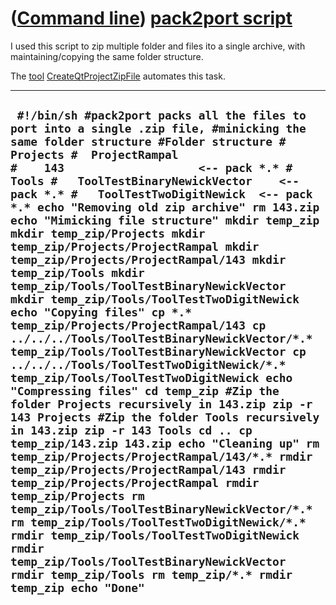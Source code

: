 














([Command line](Cl.htm)) [pack2port script](ClPack2port.htm)
============================================================



I used this script to zip multiple folder and files ito a single
archive, with maintaining/copying the same folder structure.



The [tool](Tools.htm)
[CreateQtProjectZipFile](ToolCreateQtProjectZipFile.htm) automates this
task.



  --------------------------------------------------------------------------------------------------------------------------------------------------------------------------------------------------------------------------------------------------------------------------------------------------------------------------------------------------------------------------------------------------------------------------------------------------------------------------------------------------------------------------------------------------------------------------------------------------------------------------------------------------------------------------------------------------------------------------------------------------------------------------------------------------------------------------------------------------------------------------------------------------------------------------------------------------------------------------------------------------------------------------------------------------------------------------------------------------------------------------------------------------------------------------------------------------------------------------------------------------------------------------------------------------------------------------------------------------------------------------------------------------------------------------------------------------------------------------------------------------------------------
  ` #!/bin/sh #pack2port packs all the files to port into a single .zip file, #minicking the same folder structure #Folder structure # Projects #  ProjectRampal #    143                    <-- pack *.* # Tools #   ToolTestBinaryNewickVector    <-- pack *.* #   ToolTestTwoDigitNewick  <-- pack *.* echo "Removing old zip archive" rm 143.zip echo "Mimicking file structure" mkdir temp_zip mkdir temp_zip/Projects mkdir temp_zip/Projects/ProjectRampal mkdir temp_zip/Projects/ProjectRampal/143 mkdir temp_zip/Tools mkdir temp_zip/Tools/ToolTestBinaryNewickVector mkdir temp_zip/Tools/ToolTestTwoDigitNewick echo "Copying files" cp *.* temp_zip/Projects/ProjectRampal/143 cp ../../../Tools/ToolTestBinaryNewickVector/*.* temp_zip/Tools/ToolTestBinaryNewickVector cp ../../../Tools/ToolTestTwoDigitNewick/*.* temp_zip/Tools/ToolTestTwoDigitNewick echo "Compressing files" cd temp_zip #Zip the folder Projects recursively in 143.zip zip -r 143 Projects #Zip the folder Tools recursively in 143.zip zip -r 143 Tools cd .. cp temp_zip/143.zip 143.zip echo "Cleaning up" rm temp_zip/Projects/ProjectRampal/143/*.* rmdir temp_zip/Projects/ProjectRampal/143 rmdir temp_zip/Projects/ProjectRampal rmdir temp_zip/Projects rm temp_zip/Tools/ToolTestBinaryNewickVector/*.* rm temp_zip/Tools/ToolTestTwoDigitNewick/*.* rmdir temp_zip/Tools/ToolTestTwoDigitNewick rmdir temp_zip/Tools/ToolTestBinaryNewickVector rmdir temp_zip/Tools rm temp_zip/*.* rmdir temp_zip echo "Done"`
  --------------------------------------------------------------------------------------------------------------------------------------------------------------------------------------------------------------------------------------------------------------------------------------------------------------------------------------------------------------------------------------------------------------------------------------------------------------------------------------------------------------------------------------------------------------------------------------------------------------------------------------------------------------------------------------------------------------------------------------------------------------------------------------------------------------------------------------------------------------------------------------------------------------------------------------------------------------------------------------------------------------------------------------------------------------------------------------------------------------------------------------------------------------------------------------------------------------------------------------------------------------------------------------------------------------------------------------------------------------------------------------------------------------------------------------------------------------------------------------------------------------------



















